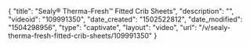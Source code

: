 {
    "title": "Sealy&reg; Therma-Fresh&trade; Fitted Crib Sheets",
    "description": "",
    "videoid": "109991350",
    "date_created": "1502522812",
    "date_modified": "1504298956",
    "type": "captivate",
    "layout": "video",
    "url": "\/v\/sealy-therma-fresh-fitted-crib-sheets\/109991350"
}